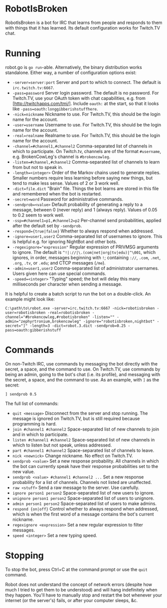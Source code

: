 # RobotIsBroken

RobotIsBroken is a bot for IRC that learns from people and responds to them with things that it has learned. Its default configuration works for Twitch.TV chat.

# Running

robot.go is `go run`-able. Alternatively, the binary distribution works standalone. Either way, a number of configuration options exist:

 - `-server=server:port` Server and port to which to connect. The default is `irc.twitch.tv:6667`.
 - `-pass=password` Server login password. The default is no password. For Twitch.TV, use your OAuth token with chat capabilities, e.g. from [http://twitchapps.com/tmi/]. Include `oauth:` at the start, so that it looks like `-pass=oauth:longgibberishstuffhere`.
 - `-nick=nickname` Nickname to use. For Twitch.TV, this should be the login name for the account.
 - `-user=username` Username to use. For Twitch.TV, this should be the login name for the account.
 - `-real=realname` Realname to use. For Twitch.TV, this should be the login name for the account.
 - `-channel=#channel1,#channel2` Comma-separated list of channels in which to participate. On Twitch.tv, channels are of the format `#username`, e.g. BrokenCowLeg's channel is `#brokencowleg`.
 - `-listen=#channel,#channel2` Comma-separated list of channels to learn from but not to speak in.
 - `-length=<integer>` Order of the Markov chains used to generate replies. Smaller numbers require less learning before saying new things, but tend to make less sense. Values of 2 or 3 work well.
 - `-dict=file.dict` "Brain" file. Things the bot learns are stored in this file and remembered when the bot is restarted.
 - `-secret=word` Password for administrative commands.
 - `-sendprob=<value>` Default probability of generating a reply to a message, between 0 (never reply) and 1 (always reply). Values of 0.05 to 0.2 seem to work well.
 - `-ssp=#channel1=p1,#channel2=p2` Per-channel send probabilities, applied after the default set by `-sendprob`.
 - `-respond={true|false}` Whether to always respond when addressed.
 - `-ignore=user1,user2` Comma-separated list of usernames to ignore. This is helpful e.g. for ignoring NightBot and other bots.
 - `-regexignore="expression"` Regular expression of PRIVMSG arguments to ignore. The default is `^!|://|\.(com|net|org|tv|edu)|^\001`, which ignores, in order, messages beginning with `!`; containing `://`, `.com`, `.net`, `.org`, `.tv`, or `.edu`; and CTCP messages (`/me`).
 - `-admin=user1,user2` Comma-separated list of administrator usernames. Users given here can use special commands.
 - `-speed=<integer>` "Typing" speed; the bot will delay this many milliseconds per character when sending a message.

It is helpful to create a batch script to run the bot on a double-click. An example might look like:

```
C:\path\to\robot.exe -server=irc.twitch.tv:6667 -nick=robotisbroken -user=robotisbroken -real=robotisbroken -channel="#brokencowleg,#robotisbroken" -listen="" -admin="zephyrtronium,brokencowleg" -ignore="robotisbroken,nightbot" -secret="]" -length=3 -dict=robot.3.dict -sendprob=0.25 -pass=oauth:gibberishstuff
```

# Commands

On non-Twitch IRC, use commands by messaging the bot directly with the secret, a space, and the command to use. On Twitch.TV, use commands by being an admin, going to the bot's chat (i.e. its profile), and messaging with the secret, a space, and the command to use. As an example, with `]` as the secret:

```
] sendprob 0.5
```

The full list of commands:

- `quit <message>` Disconnect from the server and stop running. The message is ignored on Twitch.TV, but is still required because programming is hard.
- `join #channel1 #channel2` Space-separated list of new channels to join and in which to participate.
- `listen #channel1 #channel2` Space-separated list of new channels in which to listen but not speak, unless addressed.
- `part #channel1 #channel2` Space-separated list of channels to leave.
- `nick <newnick>` Change nickname. No effect on Twitch.TV.
- `sendprob <value>` Set a new response probability. All channels in which the bot can currently speak have their response probabilities set to the new value.
- `sendprob <value> #channel1 #channel2 ...` Set a new response probability for a list of channels. Channels not listed are unaffected.
- `raw <stuff>` Send a raw message to the server. Use carefully.
- `ignore person1 person2` Space-separated list of new users to ignore.
- `unignore person1 person2` Space-separated list of users to unignore.
- `admin person1 person2` Space-separated list of users to make admins.
- `respond {on|off}` Control whether to always respond when addressed, which is when the first word of a message contains the bot's current nickname.
- `regexignore <expression>` Set a new regular expression to filter messages.
- `speed <integer>` Set a new typing speed.

# Stopping

To stop the bot, press Ctrl+C at the command prompt or use the `quit` command.

Robot does not understand the concept of network errors (despite how much I tried to get them to be understood) and will hang indefinitely when they happen. You'll have to manually stop and restart the bot whenever your internet (or the server's) fails, or after your computer sleeps, &c.
